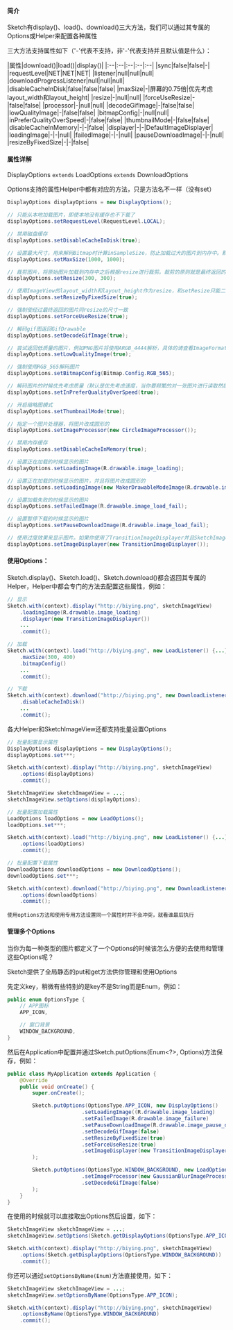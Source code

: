 #### 简介

Sketch有display()、load()、download()三大方法，我们可以通过其专属的Options或Helper来配置各种属性

三大方法支持属性如下（'-'代表不支持，非'-'代表支持并且默认值是什么）：

|属性|download()|load()|display()|
|:--|:--|:--|:--|:--|
|sync|false|false|-|
|requestLevel|NET|NET|NET|
|listener|null|null|null|
|downloadProgressListener|null|null|null|
|disableCacheInDisk|false|false|false|
|maxSize|-|屏幕的0.75倍|优先考虑layout_width和layout_height|
|resize|-|null|null|
|forceUseResize|-|false|false|
|processor|-|null|null|
|decodeGifImage|-|false|false|
|lowQualityImage|-|false|false|
|bitmapConfig|-|null|null|
|inPreferQualityOverSpeed|-|false|false|
|thumbnailMode|-|false|false|
|disableCacheInMemory|-|-|false|
|displayer|-|-|DefaultImageDisplayer|
|loadingImage|-|-|null|
|failedImage|-|-|null|
|pauseDownloadImage|-|-|null|
|resizeByFixedSize|-|-|false|

#### 属性详解

DisplayOptions `extends` LoadOptions `extends` DownloadOptions

Options支持的属性Helper中都有对应的方法，只是方法名不一样（没有set）

```java
DisplayOptions displayOptions = new DisplayOptions();

// 只能从本地加载图片，即使本地没有缓存也不下载了
displayOptions.setRequestLevel(RequestLevel.LOCAL);

// 禁用磁盘缓存
displayOptions.setDisableCacheInDisk(true);

// 设置最大尺寸，用来解码Bitmap时计算inSampleSize，防止加载过大的图片到内存中。默认会先尝试用SketchImageView的layout_width和layout_height作为maxSize，否则会用当前屏幕宽高的0.75倍作为maxSize
displayOptions.setMaxSize(1000, 1000);

// 裁剪图片，将原始图片加载到内存中之后根据resize进行裁剪。裁剪的原则就是最终返回的图片的比例一定是跟resize一样的，但尺寸不一定会等于resize，也有可能小于resize
displayOptions.setResize(300, 300);

// 使用ImageView的layout_width和layout_height作为resize，和setResize只能二选一
displayOptions.setResizeByFixedSize(true);

// 强制使经过最终返回的图片同resize的尺寸一致
displayOptions.setForceUseResize(true);

// 解码gif图返回GifDrawable
displayOptions.setDecodeGifImage(true);

// 尝试返回低质量的图片，例如PNG图片将使用ARGB_4444解析，具体的请查看ImageFormat类
displayOptions.setLowQualityImage(true);

// 强制使用RGB_565解码图片
displayOptions.setBitmapConfig(Bitmap.Config.RGB_565);

// 解码图片的时候优先考虑质量（默认是优先考虑速度，当你要频繁的对一张图片进行读取然后写出的时候一定要设置优先考虑质量）
displayOptions.setInPreferQualityOverSpeed(true);

// 开启缩略图模式
displayOptions.setThumbnailMode(true);

// 指定一个图片处理器，将图片改成圆形的
displayOptions.setImageProcessor(new CircleImageProcessor());

// 禁用内存缓存
displayOptions.setDisableCacheInMemory(true);

// 设置正在加载的时候显示的图片
displayOptions.setLoadingImage(R.drawable.image_loading);

// 设置正在加载的时候显示的图片，并且将图片改成圆形的
displayOptions.setLoadingImage(new MakerDrawableModeImage(R.drawable.image_loading, CircleImageProcessor.getInstance()));

// 设置加载失败的时候显示的图片
displayOptions.setFailedImage(R.drawable.image_load_fail);

// 设置暂停下载的时候显示的图片
displayOptions.setPauseDownloadImage(R.drawable.image_load_fail);

// 使用过度效果来显示图片。如果你使用了TransitionImageDisplayer并且SketchImageView的layout_width和layout_height是固定的并且ScaleType是CENTER_CROP的话，就会自动使用FixedSizeBitmapDrawable的FixedSize功能，让占位图和实际图片的比例保持一致，这样可以保证最终显示不变形
displayOptions.setImageDisplayer(new TransitionImageDisplayer());
```

#### 使用Options：
Sketch.display()、Sketch.load()、Sketch.download()都会返回其专属的Helper，Helper中都会专门的方法去配置这些属性，例如：
```java
// 显示
Sketch.with(context).display("http://biying.png", sketchImageView)
	.loadingImage(R.drawable.image_loading)
	.displayer(new TransitionImageDisplayer())
	...
	.commit();

// 加载
Sketch.with(context).load("http://biying.png", new LoadListener() {...})
	.maxSize(300, 400)
	.bitmapConfig()
	...
	.commit();

// 下载
Sketch.with(context).download("http://biying.png", new DownloadListener(){...})
	.disableCacheInDisk()
	...
	.commit();
```

各大Helper和SketchImageView还都支持批量设置Options
```java
// 批量配置显示属性
DisplayOptions displayOptions = new DisplayOptions();
displayOptions.set***;

Sketch.with(context).display("http://biying.png", sketchImageView)
	.options(displayOptions)
	.commit();

SketchImageView sketchImageView = ...;
sketchImageView.setOptions(displayOptions);

// 批量配置加载属性
LoadOptions loadOptions = new LoadOptions();
loadOptions.set***;

Sketch.with(context).load("http://biying.png", new LoadListener() {...})
	.options(loadOptions)
	.commit();

// 批量配置下载属性
DownloadOptions downloadOptions = new DownloadOptions();
downloadOptions.set***;

Sketch.with(context).download("http://biying.png", new DownloadListener(){...})
	.options(downloadOptions)
	.commit();
```

``使用options方法和使用专用方法设置同一个属性时并不会冲突，就看谁最后执行``

#### 管理多个Options
当你为每一种类型的图片都定义了一个Options的时候该怎么方便的去使用和管理这些Options呢？

Sketch提供了全局静态的put和get方法供你管理和使用Options

先定义key，稍微有些特别的是key不是String而是Enum，例如：
```java
public enum OptionsType {
	// APP图标
    APP_ICON,

	// 窗口背景
    WINDOW_BACKGROUND,
}
```

然后在Application中配置并通过Sketch.putOptions(Enum<?>, Options)方法保存，例如：
```java
public class MyApplication extends Application {
	@Override
	public void onCreate() {
		super.onCreate();

        Sketch.putOptions(OptionsType.APP_ICON, new DisplayOptions()
                        .setLoadingImage((R.drawable.image_loading)
                        .setFailedImage(R.drawable.image_failure)
                        .setPauseDownloadImage(R.drawable.image_pause_download)
                        .setDecodeGifImage(false)
                        .setResizeByFixedSize(true)
                        .setForceUseResize(true)
                        .setImageDisplayer(new TransitionImageDisplayer())
        );

        Sketch.putOptions(OptionsType.WINDOW_BACKGROUND, new LoadOptions()
                        .setImageProcessor(new GaussianBlurImageProcessor(true))
                        .setDecodeGifImage(false)
        );
    }
}
```

在使用的时候就可以直接取出Options然后设置，如下：
```java
SketchImageView sketchImageView = ...;
sketchImageView.setOptions(Sketch.getDisplayOptions(OptionsType.APP_ICON));

Sketch.with(context).display("http://biying.png", sketchImageView)
	.options(Sketch.getDisplayOptions(OptionsType.WINDOW_BACKGROUND))
	.commit();
```

你还可以通过`setOptionsByName(Enum)`方法直接使用，如下：
```java
SketchImageView sketchImageView = ...;
sketchImageView.setOptionsByName(OptionsType.APP_ICON);

Sketch.with(context).display("http://biying.png", sketchImageView)
	.optionsByName(OptionsType.WINDOW_BACKGROUND)
	.commit();
```
